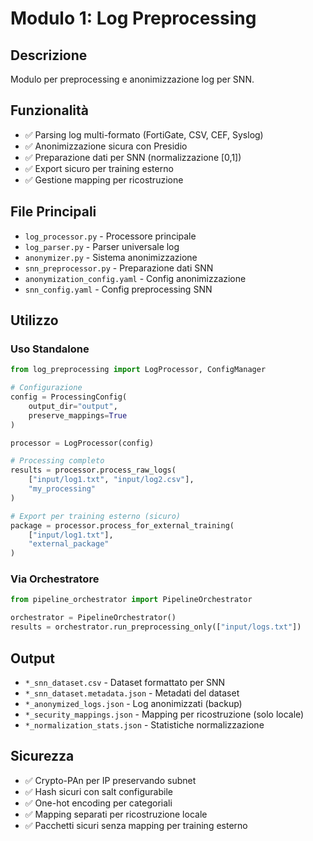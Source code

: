 # Modulo 1: Log Preprocessing

## Descrizione
Modulo per preprocessing e anonimizzazione log per SNN.

## Funzionalità
- ✅ Parsing log multi-formato (FortiGate, CSV, CEF, Syslog)
- ✅ Anonimizzazione sicura con Presidio
- ✅ Preparazione dati per SNN (normalizzazione [0,1])
- ✅ Export sicuro per training esterno
- ✅ Gestione mapping per ricostruzione

## File Principali
- `log_processor.py` - Processore principale
- `log_parser.py` - Parser universale log
- `anonymizer.py` - Sistema anonimizzazione
- `snn_preprocessor.py` - Preparazione dati SNN
- `anonymization_config.yaml` - Config anonimizzazione
- `snn_config.yaml` - Config preprocessing SNN

## Utilizzo

### Uso Standalone
```python
from log_preprocessing import LogProcessor, ConfigManager

# Configurazione
config = ProcessingConfig(
    output_dir="output",
    preserve_mappings=True
)

processor = LogProcessor(config)

# Processing completo
results = processor.process_raw_logs(
    ["input/log1.txt", "input/log2.csv"],
    "my_processing"
)

# Export per training esterno (sicuro)
package = processor.process_for_external_training(
    ["input/log1.txt"],
    "external_package"
)
```

### Via Orchestratore
```python
from pipeline_orchestrator import PipelineOrchestrator

orchestrator = PipelineOrchestrator()
results = orchestrator.run_preprocessing_only(["input/logs.txt"])
```

## Output
- `*_snn_dataset.csv` - Dataset formattato per SNN
- `*_snn_dataset.metadata.json` - Metadati del dataset
- `*_anonymized_logs.json` - Log anonimizzati (backup)
- `*_security_mappings.json` - Mapping per ricostruzione (solo locale)
- `*_normalization_stats.json` - Statistiche normalizzazione

## Sicurezza
- ✅ Crypto-PAn per IP preservando subnet
- ✅ Hash sicuri con salt configurabile
- ✅ One-hot encoding per categoriali
- ✅ Mapping separati per ricostruzione locale
- ✅ Pacchetti sicuri senza mapping per training esterno
